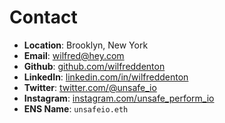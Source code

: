 # Contact

- **Location**: <span class="location">Brooklyn, New York</span>
- **Email**: [wilfred@hey.com](mailto:wilfred@hey.com)
- **Github**: [github.com/wilfreddenton](https://github.com/wilfreddenton)
- **LinkedIn**: [linkedin.com/in/wilfreddenton](https://www.linkedin.com/in/wilfreddenton)
- **Twitter**: [twitter.com/@unsafe_io](https://twitter.com/unsafe_io)
- **Instagram**: [instagram.com/unsafe_perform_io](https://www.instagram.com/unsafe_perform_io)
- **ENS Name**: <code>unsafeio.eth</code>
